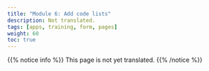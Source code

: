 ```yaml
---
title: "Module 6: Add code lists"
description: Not translated.
tags: [apps, training, form, pages]
weight: 60
toc: true
---
```


{{% notice info %}}
This page is not yet translated.
{{% /notice %}}
